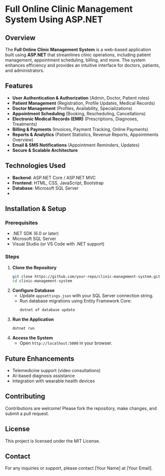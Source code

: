 # Full Online Clinic Management System Using ASP.NET

## Overview
The **Full Online Clinic Management System** is a web-based application built using **ASP.NET** that streamlines clinic operations, including patient management, appointment scheduling, billing, and more. The system enhances efficiency and provides an intuitive interface for doctors, patients, and administrators.

## Features
- **User Authentication & Authorization** (Admin, Doctor, Patient roles)
- **Patient Management** (Registration, Profile Updates, Medical Records)
- **Doctor Management** (Profiles, Availability, Specializations)
- **Appointment Scheduling** (Booking, Rescheduling, Cancellations)
- **Electronic Medical Records (EMR)** (Prescriptions, Diagnoses, Treatments)
- **Billing & Payments** (Invoices, Payment Tracking, Online Payments)
- **Reports & Analytics** (Patient Statistics, Revenue Reports, Appointments Overview)
- **Email & SMS Notifications** (Appointment Reminders, Updates)
- **Secure & Scalable Architecture**

## Technologies Used
- **Backend**: ASP.NET Core / ASP.NET MVC
- **Frontend**: HTML, CSS, JavaScript, Bootstrap
- **Database**: Microsoft SQL Server
- 
## Installation & Setup
### Prerequisites
- .NET SDK (6.0 or later)
- Microsoft SQL Server
- Visual Studio (or VS Code with .NET support)

### Steps
1. **Clone the Repository**
   ```sh
   git clone https://github.com/your-repo/clinic-management-system.git
   cd clinic-management-system
   ```
2. **Configure Database**
   - Update `appsettings.json` with your SQL Server connection string.
   - Run database migrations using Entity Framework Core:
     ```sh
     dotnet ef database update
     ```
3. **Run the Application**
   ```sh
   dotnet run
   ```
4. **Access the System**
   - Open `http://localhost:5000` in your browser.

## Future Enhancements
- Telemedicine support (video consultations)
- AI-based diagnosis assistance
- Integration with wearable health devices

## Contributing
Contributions are welcome! Please fork the repository, make changes, and submit a pull request.

## License
This project is licensed under the MIT License.

## Contact
For any inquiries or support, please contact [Your Name] at [Your Email].

